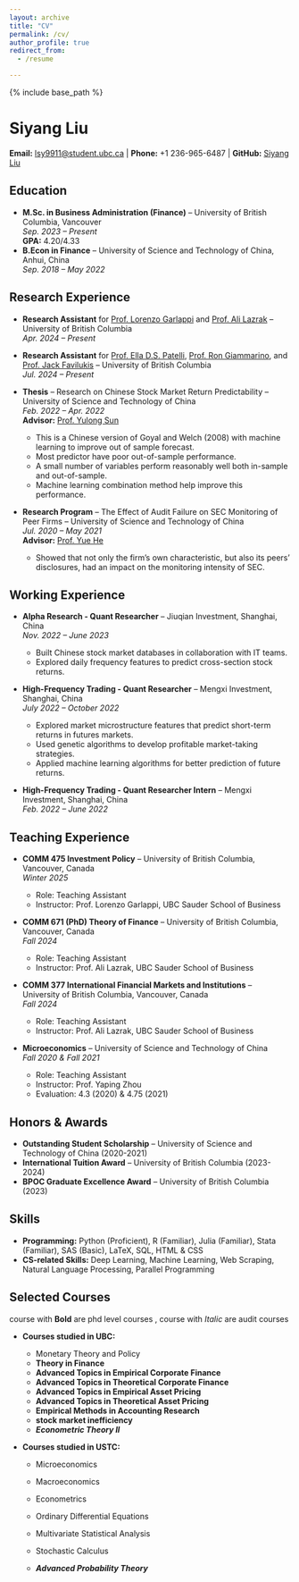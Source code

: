 ```yaml
---
layout: archive
title: "CV"
permalink: /cv/
author_profile: true
redirect_from:
  - /resume

---
```


{% include base_path %}

# Siyang Liu

**Email:** lsy9911@student.ubc.ca | **Phone:** +1 236-965-6487 | **GitHub:** [Siyang Liu](https://github.com/lsy617004926)

## Education

- **M.Sc. in Business Administration (Finance)** – University of British Columbia, Vancouver  
  *Sep. 2023 – Present*  
  **GPA:** 4.20/4.33
- **B.Econ in Finance** – University of Science and Technology of China, Anhui, China  
  *Sep. 2018 – May 2022*  

## Research Experience

- **Research Assistant** for [Prof. Lorenzo Garlappi](https://sites.google.com/site/lorenzogarlappi/) and [Prof. Ali Lazrak](https://sites.google.com/view/ali-lazrak) – University of British Columbia  
  *Apr. 2024 – Present*

- **Research Assistant** for [Prof. Ella D.S. Patelli](https://sites.google.com/view/ella-ds-patelli/accueil), [Prof. Ron Giammarino](https://org-www.sauder.ubc.ca/people/ron-giammarino), and [Prof. Jack Favilukis](https://sites.google.com/site/jackfavilukis/home) – University of British Columbia  
  *Jul. 2024 – Present*

- **Thesis** – Research on Chinese Stock Market Return Predictability – University of Science and Technology of China  
  *Feb. 2022 – Apr. 2022*  
  **Advisor:** [Prof. Yulong Sun](https://sites.google.com/view/yulongsun/)  
  - This is a Chinese version of Goyal and Welch (2008) with machine learning to improve out of sample forecast.
  -	Most predictor have poor out-of-sample performance. 
  -	A small number of variables perform reasonably well both in-sample and out-of-sample.
  -	Machine learning combination method help improve this performance.


- **Research Program** – The Effect of Audit Failure on SEC Monitoring of Peer Firms – University of Science and Technology of China  
  *Jul. 2020 – May 2021*  
  **Advisor:** [Prof. Yue He](https://bs.ustc.edu.cn/english/profile-548.html)  
  - Showed that not only the firm’s own characteristic, but also its peers’ disclosures, had an impact on the monitoring intensity of SEC. 

## Working Experience

- **Alpha Research - Quant Researcher** – Jiuqian Investment, Shanghai, China  
  *Nov. 2022 – June 2023*  
  - Built Chinese stock market databases in collaboration with IT teams.
  - Explored daily frequency features to predict cross-section stock returns.
 
- **High-Frequency Trading - Quant Researcher** – Mengxi Investment, Shanghai, China  
  *July 2022 – October 2022*  
  - Explored market microstructure features that predict short-term returns in futures markets.
  - Used genetic algorithms to develop profitable market-taking strategies.
  - Applied machine learning algorithms for better prediction of future returns.

- **High-Frequency Trading - Quant Researcher Intern** – Mengxi Investment, Shanghai, China  
  *Feb. 2022 – June 2022*

## Teaching Experience  

- **COMM 475 Investment Policy** – University of British Columbia, Vancouver, Canada  
  *Winter 2025*  
  - Role: Teaching Assistant  
  - Instructor: Prof. Lorenzo Garlappi, UBC Sauder School of Business  

- **COMM 671 (PhD) Theory of Finance** – University of British Columbia, Vancouver, Canada  
  *Fall 2024*  
  - Role: Teaching Assistant  
  - Instructor: Prof. Ali Lazrak, UBC Sauder School of Business  

- **COMM 377 International Financial Markets and Institutions** – University of British Columbia, Vancouver, Canada  
  *Fall 2024*  
  - Role: Teaching Assistant  
  - Instructor: Prof. Ali Lazrak, UBC Sauder School of Business  

- **Microeconomics** – University of Science and Technology of China  
  *Fall 2020 & Fall 2021*  
  - Role: Teaching Assistant  
  - Instructor: Prof. Yaping Zhou  
  - Evaluation: 4.3 (2020) & 4.75 (2021)
 
## Honors & Awards

- **Outstanding Student Scholarship** – University of Science and Technology of China (2020-2021)
- **International Tuition Award** – University of British Columbia (2023-2024)
- **BPOC Graduate Excellence Award** – University of British Columbia (2023)

## Skills

- **Programming:** Python (Proficient), R (Familiar), Julia (Familiar), Stata (Familiar), SAS (Basic), LaTeX, SQL, HTML & CSS
- **CS-related Skills:** Deep Learning, Machine Learning, Web Scraping, Natural Language Processing, Parallel Programming

## Selected Courses 

course with **Bold** are phd level courses , course with *Italic* are audit courses 

- **Courses studied in UBC:**  
  - Monetary Theory and Policy  
  - **Theory in Finance**  
  - **Advanced Topics in Empirical Corporate Finance**  
  - **Advanced Topics in Theoretical Corporate Finance**
  - **Advanced Topics in Empirical Asset Pricing**  
  - **Advanced Topics in Theoretical Asset Pricing**  
  - **Empirical Methods in Accounting Research**
  - **stock market inefficiency**
  - ***Econometric Theory II***

- **Courses studied in USTC:**

  - Microeconomics

  - Macroeconomics

  - Econometrics

  - Ordinary Differential Equations
  - Multivariate Statistical Analysis

  - Stochastic Calculus
  - ***Advanced Probability Theory***
